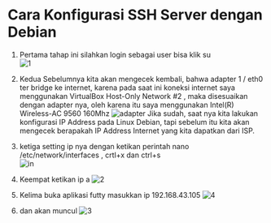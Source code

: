 # Cara Konfigurasi SSH Server dengan Debian

1. Pertama tahap ini silahkan login sebagai user bisa klik su  
![1](https://user-images.githubusercontent.com/112459285/193229141-dd9c4207-51d0-4e91-9b33-f7fe018c3ae2.png)

2. Kedua Sebelumnya kita akan mengecek kembali, bahwa adapter 1 / eth0 ter bridge ke internet, karena pada saat ini koneksi internet saya menggunakan VirtualBox Host-Only Network #2 , maka disesuaikan dengan adapter nya, oleh karena itu saya menggunakan Intel(R) Wireless-AC 9560 160Mhz ![adapter](https://user-images.githubusercontent.com/112459285/193231461-10a5eda4-6b36-4182-8734-dedf4c6da21d.png) Jika sudah, saat nya kita lakukan konfigurasi IP Address pada Linux Debian, tapi sebelum itu kita akan mengecek berapakah IP Address Internet yang kita dapatkan dari ISP.
3. ketiga setting ip nya dengan ketikan perintah nano /etc/network/interfaces , crtl+x dan ctrl+s  
![in](https://user-images.githubusercontent.com/112459285/193229690-b241bb30-c5e4-4d8d-ba1e-87cdb8968f67.png)
4. Keempat ketikan ip a 
![2](https://user-images.githubusercontent.com/112459285/193229803-fc04727f-658e-43e8-b3e7-eb9b5f795776.png)
5. Kelima buka aplikasi futty masukkan ip 192.168.43.105
![4](https://user-images.githubusercontent.com/112459285/193229862-6fe73d63-fc30-475b-8623-52562db11c39.png)
6. dan akan muncul 
![3](https://user-images.githubusercontent.com/112459285/193229885-0b7800d9-2816-4b0a-87b0-0d49d0be62a2.png)
